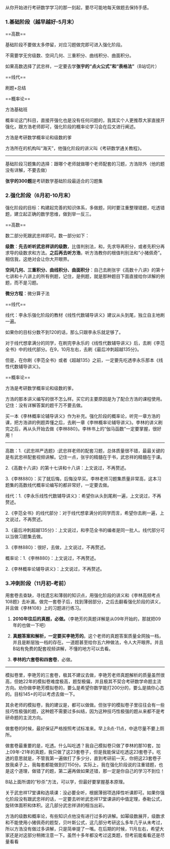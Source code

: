 从你开始进行考研数学学习的那一刻起，要尽可能地每天做题去保持手感。

### 1.基础阶段（越早越好-5月末）

==高数==

基础阶段不要做太多停留，对应习题做完即可进入强化阶段。

不需要学无穷级数、空间几何、三重积分、曲线积分、曲面积分。

如果高数选择了武忠祥，一定要去学**张宇的“点火公式”和“表格法”**（B站切片）

==线代==

刷题+总结

==概率论==

方浩基础班

概率论这门科目，直接开强化也是没有任何问题的，我其实个人更推荐大家直接开强化，跟方浩老师即可，强化阶段的概率论学习会在后文进行阐述。

方浩是考研数学概率论和级数的爹

方浩所在的机构叫“海天”，他强化阶段的讲义叫《考研数学通关教程》。

---

基础阶段习题集的选择：跟哪个老师就做哪个老师配套的习题，方浩除外（他的题没有详解，不要去做）

**张宇的300题**是考研数学基础阶段最适合的习题集

### 2.强化阶段（6月初-10月末）

强化阶段的目标：构建起完善的知识体系，多做题，同时要注重整理错题，吃透错题，建立起正确的数学思维，做到举一反三。

==高数==

数二部分死跟武忠祥即可。数一部分如下：

**级数**：**先去听听武忠祥讲的级数**，比值判别法，和，先求导再积分，或者先积分再求导的级数求和方法。**之后再去听方浩**，听方浩教你的根值判别法和“小猪佩奇”。相信我，这绝对会让你大开眼界。

**空间几何、三重积分、曲线积分、曲面积分**：自己去刷张宇《高数十八讲》的第十七讲和十八讲上的所有例题，记住，是例题，就是那种题目下面直接给你详解的例题，而不是习题。

**微分方程**：微分算子法

==线代==

线代：李永乐强化阶段的教材《线性代数辅导讲义》建议从头到尾，独立自主地刷一遍。

如果你的目标分数不到120的话，那么只跟李永乐就足够了。

对于线代想拿满分的同学，在刷完李永乐的《线性代数辅导讲义》后，去刷《李范全书》中的线代部分。在9，10月左右，去刷《最后冲刺超越135分》。

但是，在你刷《李范全书》或者《超越135》之前，一定要先吃透李永乐那本《线性代数辅导讲义》。

==概率论==

方浩是考研数学概率论和级数的爹。

方浩的那本讲义编写的很不怎么样。买它的主要原因是为了配合方浩的课程使用。记住：没有详解答案的题千万不要去做。

买一本《李林概率论辅导讲义》作为补充。强化阶段的概率论，听完一章方浩的课，把方浩讲的例题弄懂之后，去刷一章《李林概率论辅导讲义》。李林的讲义刷完之后，再从头开始去做《李林880》。李林书上的“伽马函数”一定要掌握，很好用！

---

高数：1.《武忠祥严选题》:武忠祥老师的配套习题，总体质量很不错，最最关键的是有武忠祥配套视频讲解。记住一点，张宇的精髓在于书，武忠祥的精髓在于课。

2.《高数十八讲》的第十七讲和十八讲：上文说过，不再赘述。

3.《李林880》：买了就后悔，后悔没早买。李林老师习题集质量非常高，这本习题集的高数线代概率论编写的都非常好，一定要去做。

线代：1.《李永乐线性代数辅导讲义》：希望你从头到尾刷一遍，上文说过，不再赘述。

2.《李范全书》的线代部分：对于线代想拿满分的同学而言，希望你去刷一遍，上文说过，不再赘述。

3.《最后冲刺超越135分》：上文说过，和李范全书的编者是同一批人。线代部分可以当做习题集去做。

3.《李林880》：很好，去做，上文说过，不再赘述。

概率论：1.《李林880》：上文说过，不再赘述。

2.《李林概率论辅导讲义》：上文说过，不再赘述。

### 3.冲刺阶段（11月初-考前）

用套卷去查缺，寻找遗忘和薄弱的知识点，用强化阶段的讲义和《李林高频考点108题》去补漏。做完一套卷子后，找到薄弱部分，之后去翻看强化阶段的讲义，并且做《李林108》上的习题进行练习。


1. **2010年往后的真题，必做。**（李艳芳的真题详解是从09年开始的，那就把09年的也做一下吧）

2. **真题答案和解析，一定要买李艳芳的**。这个老师的真题答案质量全网独一档，并且是断层独一档的存在。一道题甚至给你五六种做法，令人大开眼界。并且B站有免费的配套视频讲解，不懂的地方可以去看。

3. **李林的六套卷和四套卷**，必做。

---

模拟卷里，李艳芳的三套卷，极其不建议去做，李艳芳老师真题解析的质量虽然很高，但她22年的模拟卷难度极高，题型极偏，并且极其不契合考研数学命题主流方向。劝你做李艳芳模拟卷的，要么是希望你数学能打200分的，要么是搞你心态的。目标145+的可以考虑去做一下。

其余老师的模拟卷，我的建议是，都可以做做。但张宇的模拟卷子里往往会有一些技巧性极强的题，这种题不需要过多纠结，因为这种技巧性极强的题从来都不是考研命题的主流方向。

做套卷的时候，最好保证严格按照考试标准来。早上8点-11点，中途尽量不要上厕所。

做套卷最重要的是，吃透。什么叫吃透？我自己模拟卷只做了李林的那10套，加上09年-21年的真题，我只做了这23套卷子，但是我能保证吃透这23套卷子。吃透的意思就是，不管我第一遍做打了多少分，直到考研前一天，你把这23套卷子放我桌子上，我每套都能做到打150分。实际上，我在强化阶段说的注重错题，也是这个道理，做错了的题，第二遍再做如果还错，那一定是你自己的学习不到位！

B站上面所谓的“秒杀”方法，可以学，但最好要掌握基本原理。

关于武忠祥17堂课和选填课：没必要全听，根据薄弱项选择性听课即可。如果你强化阶段没有跟武忠祥的话，一定要去听听武忠祥17堂课讲的中值定理，泰勒公式，旋转体面积和体积。这几部分武忠祥讲的相当出彩。

方浩的级数和概率论，有些知识点他没有进行过多的讲解。如幂级数展开，级数求和不能使用小猪佩奇的题型，贝叶斯公式，这几部分考研这么多年几乎从未考过，所以方浩没有做过多讲解，只是简单提了一嘴。在后期的时候，11月左右，希望大家还是对这部分稍微注意一下。虽然十多年都没考过这类题，但考前能看看还是尽量看看
